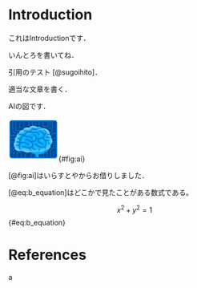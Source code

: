 # Introduction

これはIntroductionです．


いんとろを書いてね．


引用のテスト [@sugoihito]．


適当な文章を書く．

AIの図です．

![AIの図](intro/ai.png){#fig:ai}

[@fig:ai]はいらすとやからお借りしました．


[@eq:b_equation]はどこかで見たことがある数式である。
<!-- textlint-disable -->
$$ x^2 + y^2 = 1 $$ {#eq:b_equation}
<!-- textlint-enable -->



# References
a
